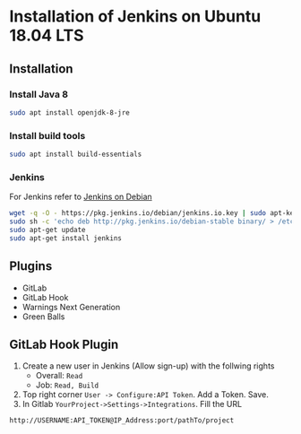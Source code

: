 # Installation of Jenkins on Ubuntu 18.04 LTS

## Installation

### Install Java 8

```sh
sudo apt install openjdk-8-jre
```

### Install build tools

```sh
sudo apt install build-essentials
```

### Jenkins

For Jenkins refer to [Jenkins on Debian](https://jenkins.io/doc/book/installing/#debianubuntu)

```sh
wget -q -O - https://pkg.jenkins.io/debian/jenkins.io.key | sudo apt-key add -
sudo sh -c 'echo deb http://pkg.jenkins.io/debian-stable binary/ > /etc/apt/sources.list.d/jenkins.list'
sudo apt-get update
sudo apt-get install jenkins
```

## Plugins

- GitLab
- GitLab Hook
- Warnings Next Generation
- Green Balls

## GitLab Hook Plugin

1. Create a new user in Jenkins (Allow sign-up) with the follwing rights
   - Overall: `Read`
   - Job: `Read, Build`
2. Top right corner `User -> Configure:API Token`. Add a Token. Save.
3. In Gitlab `YourProject->Settings->Integrations`. Fill the URL

```sh
http://USERNAME:API_TOKEN@IP_Address:port/pathTo/project
```
